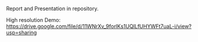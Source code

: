 Report and Presentation in repository.

High resolution Demo:
https://drive.google.com/file/d/11WNrXv_9forlKs1UQlLfUHYWFt7uaL-i/view?usp=sharing
